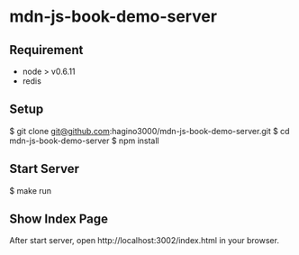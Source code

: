 # mdn-js-book-demo-server


## Requirement

- node > v0.6.11
- redis

## Setup

  $ git clone git@github.com:hagino3000/mdn-js-book-demo-server.git
  $ cd mdn-js-book-demo-server
  $ npm install

## Start Server

  $ make run

## Show Index Page

After start server, open http://localhost:3002/index.html in your browser.